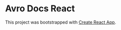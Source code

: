 # Avro Docs React

This project was bootstrapped with [Create React App](https://github.com/facebook/create-react-app).
